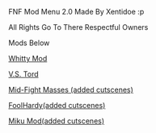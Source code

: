 FNF Mod Menu 2.0 Made By Xentidoe :p 

All Rights Go To There Respectful Owners

Mods Below


[Whitty Mod](http://v6p9d9t4.ssl.hwcdn.net/html/3642319/Whitty/index.html)

[V.S. Tord](http://v6p9d9t4.ssl.hwcdn.net/html/3648191/vs%20tord/index.html)

[Mid-Fight Masses (added cutscenes)](https://w8.snokido.com/games/html5/friday-night-funkin/midfight09/index.html)

[FoolHardy(added cutscenes)](https://w8.snokido.com/games/html5/friday-night-funkin/zardy08/index.html)

[Miku Mod(added cutscenes)](https://w8.snokido.com/games/html5/friday-night-funkin/miku05/index.html)
